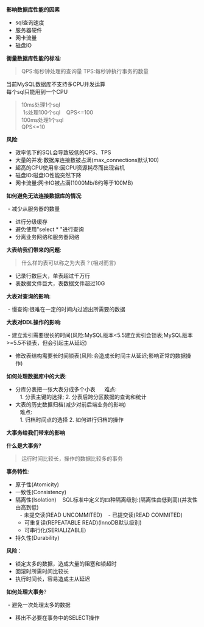 **影响数据库性能的因素**

  - sql查询速度
  - 服务器硬件
  - 网卡流量
  - 磁盘IO

**衡量数据库性能的标准**:
> QPS:每秒钟处理的查询量  TPS:每秒钟执行事务的数量

当前MySQL数据库不支持多CPU并发运算  
每个sql只能用到一个CPU

> 10ms处理1个sql  
  1s处理100个sql  
  QPS<=100  
  100ms处理1个sql  
  QPS<=10

**风险**:

  - 效率低下的SQL会导致较低的QPS、TPS
  - 大量的并发:数据库连接数被占满(max_connections默认100)
  - 超高的CPU使用率:因CPU资源耗尽而出现宕机
  - 磁盘IO:磁盘IO性能突然下降
  - 网卡流量:网卡IO被占满(1000Mb/8约等于100MB)

**如何避免无法连接数据库的情况**:

  - 减少从服务器的数量
  - 进行分级缓存
  - 避免使用"select * "进行查询
  - 分离业务网络和服务器网络

**大表给我们带来的问题**:

> 什么样的表可以称之为大表？(相对而言)
  - 记录行数巨大，单表超过千万行
  - 表数据文件巨大，表数据文件超过10G

**大表对查询的影响**:

  - 慢查询:很难在一定的时间内过滤出所需要的数据

**大表对DDL操作的影响**:

  - 建立索引需要很长的时间(风险:MySQL版本<5.5建立索引会锁表;MySQL版本>=5.5不锁表，但会引起主从延迟)
  - 修改表结构需要长时间锁表(风险:会造成长时间主从延迟;影响正常的数据操作)

**如何处理数据库中的大表**:

  - 分库分表把一张大表分成多个小表  
    难点:  
    1. 分表主键的选择;
    2. 分表后跨分区数据的查询和统计
  - 大表的历史数据归档(减少对前后端业务的影响)  
    难点:  
    1. 归档时间点的选择
    2. 如何进行归档的操作

**大事务给我们带来的影响**

**什么是大事务?**

  > 运行时间比较长，操作的数据比较多的事务

**事务特性**:

  - 原子性(Atomicity)
  - 一致性(Consistency)
  - 隔离性(Isolation)
    SQL标准中定义的四种隔离级别:(隔离性由低到高)(并发性由高到低)  
    - 未提交读(READ UNCOMMITED)
    - 已提交读(READ  COMMITED)
    - 可重复读(REPEATABLE READ)(InnoDB默认级别)
    - 可串行化(SERIALIZABLE)
  - 持久性(Durability)
 
 **风险**：
 
  - 锁定太多的数据，造成大量的阻塞和锁超时
  - 回滚时所需时间比较长
  - 执行时间长，容易造成主从延迟

**如何处理大事务**?  

  - 避免一次处理太多的数据
  - 移出不必要在事务中的SELECT操作
